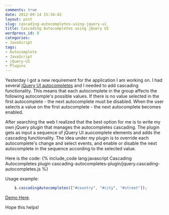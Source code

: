 ```yaml
---
comments: true
date: 2012-09-14 15:34:42
layout: post
slug: cascading-autocompletes-using-jquery-ui
title: Cascading Autocompletes using jQuery UI
wordpress_id: 8
categories:
- JavaScript
tags:
- Autocomplete
- JavaScript
- jQuery-UI
- Plugins
---
```


Yesterday I got a new requirement for the application I am working on.
I had several <a href="http://jqueryui.com/demos/autocomplete" target="_blank">jQuery UI autocompletes</a> and I needed to add cascading functionality. This means that each autocomplete in the group affects the following autocomple's possible values. If there is no value selected in the first autocomplete - the next autocomplete must be disabled. When the user selects a value on the first autocomplete - the next autocomplete becomes enabled.
<!-- more -->

After searching the web I realized that the best option for me is to write my own jQuery plugin that manages the autocompletes cascading.
The plugin gets as input a sequence of jQuery UI auocomplete elements and adds the cascading functionality. The idea under my plugin is to override each autocomplete's change and select events, and enable or disable the next autocomplete in the sequence according to the selected value.

Here is the code:
{% include_code lang:javascript Cascading Autocompletes plugin cascading-autocompletes-plugin/jquery.cascading-autocompletes.js %}

Usage example:

``` javascript Cascading Autocompletes plugin Usage
    $.cascadingAutocompletes(["#country", "#city", "#street"]);
```

<a href="{{ root_url }}/code/cascading-autocompletes-plugin/index.html" target="_blank">Demo Here</a>.

Hope this helps!
